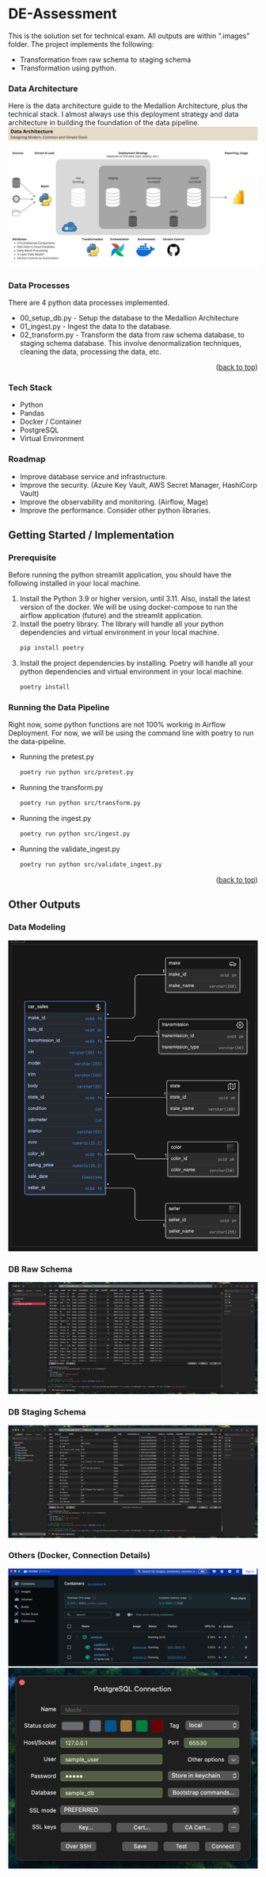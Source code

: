 # DE-Assessment

This is the solution set for technical exam. All outputs are within ".images" folder. The project implements the following:
- Transformation from raw schema to staging schema
- Transformation using python.

### Data Architecture
Here is the data architecture guide to the Medallion Architecture, plus the technical stack. I almost always use this deployment strategy and data architecture in building the foundation of the data pipeline.
![alt text](.images/data_architecture.jpg)

### Data Processes
There are 4 python data processes implemented. 

- 00_setup_db.py - Setup the database to the Medallion Architecture
- 01_ingest.py - Ingest the data to the database.
- 02_transform.py - Transform the data from raw schema database, to staging schema database. This involve denormalization techniques, cleaning the data, processing the data, etc.
<p align="right">(<a href="#readme-top">back to top</a>)</p>

### Tech Stack
- Python
- Pandas
- Docker / Container
- PostgreSQL
- Virtual Environment

### Roadmap
- Improve database service and infrastructure. 
- Improve the security. (Azure Key Vault, AWS Secret Manager, HashiCorp Vault)
- Improve the observability and monitoring. (Airflow, Mage)
- Improve the performance. Consider other python libraries.


## Getting Started / Implementation

### Prerequisite

Before running the python streamlit application, you should have the following installed in your local machine. 

1. Install the Python 3.9 or higher version, until 3.11. Also, install the latest version of the docker. We will be using docker-compose to run the airflow application (future) and the streamlit application.
2. Install the poetry library. The library will handle all your python dependencies and virtual environment in your local machine.
    ``` bash
    pip install poetry
    ```
3. Install the project dependencies by installing. Poetry will handle all your python dependencies and virtual environment in your local machine.
    ``` bash
    poetry install
    ```

### Running the Data Pipeline

Right now, some python functions are not 100% working in Airflow Deployment. For now, we will be using the command line with poetry to run the data-pipeline.

- Running the pretest.py
    ``` bash
    poetry run python src/pretest.py
    ```
- Running the transform.py
    ``` bash
    poetry run python src/transform.py
    ```
- Running the ingest.py
    ``` bash
    poetry run python src/ingest.py
    ```
- Running the validate_ingest.py
    ``` bash
    poetry run python src/validate_ingest.py
    ```
<p align="right">(<a href="#readme-top">back to top</a>)</p>

## Other Outputs

### Data Modeling
![alt text](.images/erd.png)

### DB Raw Schema
![alt text](.images/db_raw_schema.png)

### DB Staging Schema
![alt text](.images/db_stg_schema.png)

### Others (Docker, Connection Details)
![alt text](.images/docker.png)
![alt text](.images/connection_details.png)

